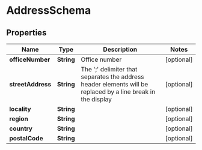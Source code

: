 # AddressSchema

## Properties
Name | Type | Description | Notes
------------ | ------------- | ------------- | -------------
**officeNumber** | **String** | Office number |  [optional]
**streetAddress** | **String** | The &#x27;;&#x27; delimiter that separates the address header elements will be replaced by a line break in the display |  [optional]
**locality** | **String** |  |  [optional]
**region** | **String** |  |  [optional]
**country** | **String** |  |  [optional]
**postalCode** | **String** |  |  [optional]
